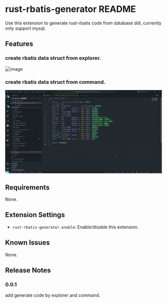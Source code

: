 # rust-rbatis-generator README

Use this extension to generate rust-rbatis code from database ddl, currently only support mysql.

## Features

### create rbatis data struct from explorer.

![image](images/generate_code_by_explorer.gif)


### create rbatis data struct from command.

![image](images/generate_code_by_command.gif)



## Requirements

None.

## Extension Settings

* `rust-rbatis-generator.enable`: Enable/disable this extension.

## Known Issues

None.

## Release Notes

### 0.0.1
add generate code by explorer and command.